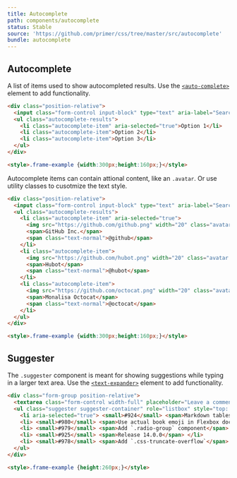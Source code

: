 ```yaml
---
title: Autocomplete
path: components/autocomplete
status: Stable
source: 'https://github.com/primer/css/tree/master/src/autocomplete'
bundle: autocomplete
---
```


## Autocomplete

A list of items used to show autocompleted results. Use the [`<auto-complete>`](https://github.com/github/auto-complete-element) element to add functionality.

```html live
<div class="position-relative">
  <input class="form-control input-block" type="text" aria-label="Search" placeholder="Search">
  <ul class="autocomplete-results">
    <li class="autocomplete-item" aria-selected="true">Option 1</li>
    <li class="autocomplete-item">Option 2</li>
    <li class="autocomplete-item">Option 3</li>
  </ul>
</div>

<style>.frame-example {width:300px;height:160px;}</style>
```

Autocomplete items can contain attional content, like an `.avatar`. Or use utility classes to cusotmize the text style.

```html live
<div class="position-relative">
  <input class="form-control input-block" type="text" aria-label="Search by user" placeholder="Search by user">
  <ul class="autocomplete-results">
    <li class="autocomplete-item" aria-selected="true">
      <img src="https://github.com/github.png" width="20" class="avatar mr-1" alt="">
      <span>GitHub Inc.</span>
      <span class="text-normal">@github</span>
    </li>
    <li class="autocomplete-item">
      <img src="https://github.com/hubot.png" width="20" class="avatar mr-1" alt="">
      <span>Hubot</span>
      <span class="text-normal">@hubot</span>
    </li>
    <li class="autocomplete-item">
      <img src="https://github.com/octocat.png" width="20" class="avatar mr-1" alt="">
      <span>Monalisa Octocat</span>
      <span class="text-normal">@octocat</span>
    </li>
  </ul>
</div>

<style>.frame-example {width:300px;height:160px;}</style>
```

## Suggester

The `.suggester` component is meant for showing suggestions while typing in a larger text area. Use the [`<text-expander>`](https://github.com/github/text-expander-element) element to add functionality.

```html live
<div class="form-group position-relative">
  <textarea class="form-control width-full" placeholder="Leave a comment" aria-label="Comment body">This is on top of #</textarea>
  <ul class="suggester suggester-container" role="listbox" style="top: 4px; left: 125px;">
    <li aria-selected="true"> <small>#924</small> <span>Markdown tables are inaccessible</span> </li>
    <li> <small>#980</small> <span>Use actual book emoji in Flexbox docs</span> </li>
    <li> <small>#979</small> <span>Add `.radio-group` component</span> </li>
    <li> <small>#925</small> <span>Release 14.0.0</span> </li>
    <li> <small>#978</small> <span>Add `.css-truncate-overflow`</span> </li>
  </ul>
</div>

<style>.frame-example {height:260px;}</style>
```

